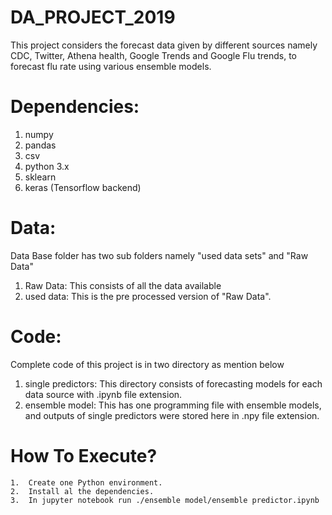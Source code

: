 # DA_PROJECT_2019
This project considers the forecast data given by different sources namely CDC, Twitter, Athena health, Google Trends and Google Flu trends, to forecast flu rate using various ensemble models.

# Dependencies:
  1.  numpy
  2.  pandas
  3.  csv
  4.  python 3.x
  5.  sklearn
  6.  keras (Tensorflow backend)
  
# Data:
  Data Base folder has two sub folders namely "used data sets" and "Raw Data"
  1.  Raw Data:  This consists of all the data available 
  2.  used data: This is the pre processed version of "Raw Data".
  
# Code:
  Complete code of this project is in two directory as mention below
  1.  single predictors: This directory consists of forecasting models for each data source with .ipynb file extension.
  2.  ensemble model:    This has one programming file with ensemble models, and outputs of single predictors were stored here in .npy                              file extension.
  
# How To Execute?

    1.  Create one Python environment.
    2.  Install al the dependencies.
    3.  In jupyter notebook run ./ensemble model/ensemble predictor.ipynb
